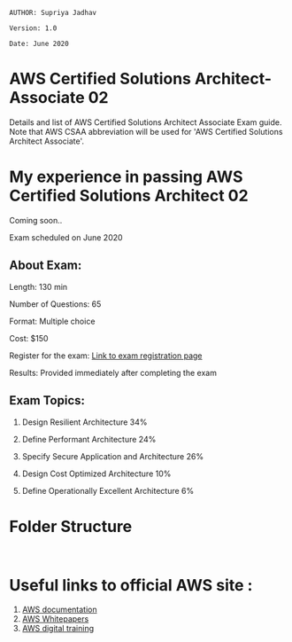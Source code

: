 ```
AUTHOR: Supriya Jadhav

Version: 1.0

Date: June 2020

```

# AWS Certified Solutions Architect-Associate 02

Details and list of AWS Certified Solutions Architect Associate Exam guide. Note that AWS CSAA abbreviation will be used for 'AWS Certified Solutions Architect Associate'.

# My experience in passing AWS Certified Solutions Architect 02

Coming soon..

Exam scheduled on June 2020

## About Exam:

Length: 130 min

Number of Questions: 65

Format: Multiple choice

Cost: $150

Register for the exam: [Link to exam registration page](https://www.aws.training/certification?src=arc-assoc)

Results: Provided immediately after completing the exam

## Exam Topics:


1. Design Resilient Architecture                           34%

2. Define Performant Architecture                          24%

3. Specify Secure Application and Architecture             26%

4. Design Cost Optimized Architecture                      10%

5. Define Operationally Excellent Architecture             6%

# Folder Structure

```


```

# Useful links to official AWS site :

1. [AWS documentation](https://docs.aws.amazon.com/index.html?nc2=h_ql_doc)
2. [AWS Whitepapers](https://aws.amazon.com/whitepapers/?whitepapers-main.sort-by=item.additionalFields.sortDate&whitepapers-main.sort-order=desc)
3. [AWS digital training](https://www.aws.training/LearningLibrary?&search=&tab=digital_courses)